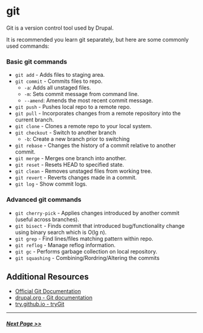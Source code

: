# git

Git is a version control tool used by Drupal.

It is recommended you learn git separately, but here are some commonly used commands:

### Basic git commands
- `git add` - Adds files to staging area.
- `git commit` - Commits files to repo.
  - `-a`: Adds all unstaged files.
  - `-m`: Sets commit message from command line.
  - `--amend`: Amends the most recent commit message.
- `git push` - Pushes local repo to a remote repo.
- `git pull` - Incorporates changes from a remote repository into the current branch.
- `git clone` - Clones a remote repo to your local system.
- `git checkout` - Switch to another branch
  - `-b`: Create a new branch prior to switching
- `git rebase` - Changes the history of a commit relative to another commit.
- `git merge` - Merges one branch into another.
- `git reset` - Resets HEAD to specified state.
- `git clean` - Removes unstaged files from working tree.
- `git revert` - Reverts changes made in a commit.
- `git log` - Show commit logs.

### Advanced git commands
- `git cherry-pick` - Applies changes introduced by another commit (useful across branches).
- `git bisect` - Finds commit that introduced bug/functionality change using binary search which is O(lg n).
- `git grep` - Find lines/files matching pattern within repo.
- `git reflog` - Manage reflog information.
- `git gc` - Performs garbage collection on local repository.
- `git squashing` - Combining/Rordring/Altering the commits

## Additional Resources
- [Official Git Documentation](https://git-scm.com/)
- [drupal.org - Git documentation](https://www.drupal.org/documentation/git)
- [try.github.io - tryGit](https://try.github.io/levels/1/challenges/1)


---

##### [Next Page >>](../2-site-building/README.md)
